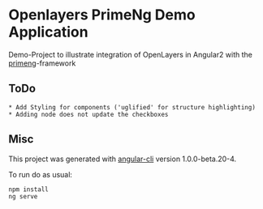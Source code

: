# Openlayers PrimeNg Demo Application

Demo-Project to illustrate integration of OpenLayers in Angular2 with the [primeng](http://www.primefaces.org/primeng/#/)-framework

## ToDo

    * Add Styling for components ('uglified' for structure highlighting)
    * Adding node does not update the checkboxes

## Misc

This project was generated with [angular-cli](https://github.com/angular/angular-cli) version 1.0.0-beta.20-4.

To run do as usual:

~~~
npm install
ng serve
~~~
